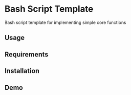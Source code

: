 # Bash Script Template
Bash script template for implementing simple core functions

## Usage

## Requirements

## Installation

## Demo

